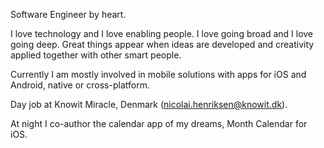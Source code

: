 Software Engineer by heart. 

I love technology and I love enabling people. I love going broad and I love going deep. Great things appear when ideas are developed and creativity applied together with other smart people.

Currently I am mostly involved in mobile solutions with apps for iOS and Android, native or cross-platform.

Day job at Knowit Miracle, Denmark (nicolai.henriksen@knowit.dk).

At night I co-author the calendar app of my dreams, Month Calendar for iOS.
